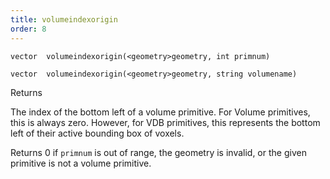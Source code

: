 ```yaml
---
title: volumeindexorigin
order: 8
---
```

`vector  volumeindexorigin(<geometry>geometry, int primnum)`

`vector  volumeindexorigin(<geometry>geometry, string volumename)`

Returns

The index of the bottom left of a volume primitive.
For Volume primitives, this is always zero. However, for VDB primitives,
this represents the bottom left of their active bounding box of voxels.

Returns 0 if `primnum` is out of range, the geometry is invalid, or the given primitive is not a volume primitive.
